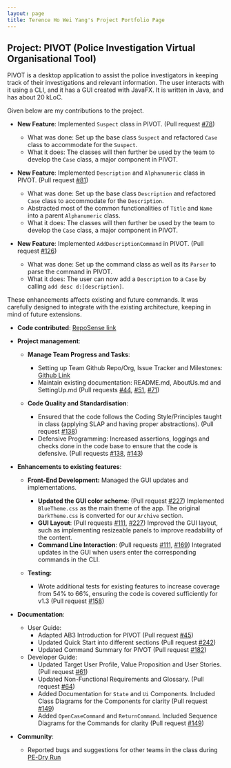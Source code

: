 ```yaml
---
layout: page
title: Terence Ho Wei Yang's Project Portfolio Page
---
```


<div style="page-break-after: always;">

## Project: PIVOT (Police Investigation Virtual Organisational Tool)

PIVOT is a desktop application to assist the police investigators in keeping track of their investigations and relevant information. The user interacts with it using a CLI, and it has a GUI created with JavaFX. It is written in Java, and has about 20 kLoC.

Given below are my contributions to the project.  

* **New Feature**: Implemented `Suspect` class in PIVOT. (Pull request [\#78](https://github.com/AY2021S1-CS2103-F09-2/tp/pull/78))
  * What was done: Set up the base class `Suspect` and refactored `Case` class to accommodate for the `Suspect`.
  * What it does: The classes will then further be used by the team to develop the `Case` class, a major component in PIVOT.

* **New Feature**: Implemented `Description` and `Alphanumeric` class in PIVOT. (Pull request [\#81](https://github.com/AY2021S1-CS2103-F09-2/tp/pull/81))
  * What was done: Set up the base class `Description` and refactored `Case` class to accommodate for the `Description`.
  * Abstracted most of the common functionalities of `Title` and `Name` into a parent `Alphanumeric` class.
  * What it does: The classes will then further be used by the team to develop the `Case` class, a major component in PIVOT.

* **New Feature**: Implemented `AddDescriptionCommand` in PIVOT. (Pull request [\#126](https://github.com/AY2021S1-CS2103-F09-2/tp/pull/126))
  * What was done: Set up the command class as well as its `Parser` to parse the command in PIVOT.
  * What it does: The user can now add a `Description` to a `Case` by calling `add desc d:[description]`.

These enhancements affects existing and future commands. It was carefully designed to integrate with the existing architecture, keeping in mind of future extensions.  

* **Code contributed**: [RepoSense link](https://nus-cs2103-ay2021s1.github.io/tp-dashboard/#breakdown=true&search=&sort=groupTitle&sortWithin=title&since=2020-08-14&timeframe=commit&mergegroup=&groupSelect=groupByRepos&checkedFileTypes=docs~functional-code~test-code~other&tabOpen=true&tabType=authorship&tabAuthor=Vielheim&tabRepo=AY2021S1-CS2103-F09-2%2Ftp%5Bmaster%5D&authorshipIsMergeGroup=false&authorshipFileTypes=docs~functional-code~test-code)  
</div>

* **Project management**:
  * **Manage Team Progress and Tasks**:
    * Setting up Team Github Repo/Org, Issue Tracker and Milestones: [Github Link](https://github.com/AY2021S1-CS2103-F09-2/tp)
    * Maintain existing documentation: README.md, AboutUs.md and SettingUp.md (Pull requests [\#44](https://github.com/AY2021S1-CS2103-F09-2/tp/pull/44), [\#51](https://github.com/AY2021S1-CS2103-F09-2/tp/pull/51), [\#71](https://github.com/AY2021S1-CS2103-F09-2/tp/pull/71))
    
  * **Code Quality and Standardisation**:
    * Ensured that the code follows the Coding Style/Principles taught in class (applying SLAP and having proper abstractions). (Pull request [\#138](https://github.com/AY2021S1-CS2103-F09-2/tp/pull/138))
    * Defensive Programming: Increased assertions, loggings and checks done in the code base to ensure that the code is defensive. (Pull requests [\#138](https://github.com/AY2021S1-CS2103-F09-2/tp/pull/138), [\#143](https://github.com/AY2021S1-CS2103-F09-2/tp/pull/143))  

* **Enhancements to existing features**:
  * **Front-End Development:** Managed the GUI updates and implementations.
    * **Updated the GUI color scheme**: (Pull request [\#227](https://github.com/AY2021S1-CS2103-F09-2/tp/pull/227)) Implemented `BlueTheme.css` as the main theme of the app. The original `DarkTheme.css` is converted for our `Archive` section.
    * **GUI Layout**: (Pull requests [\#111](https://github.com/AY2021S1-CS2103-F09-2/tp/pull/111), [\#227](https://github.com/AY2021S1-CS2103-F09-2/tp/pull/227)) Improved the GUI layout, such as implementing resizeable panels to improve readability of the content.
    * **Command Line Interaction**: (Pull requests [\#111](https://github.com/AY2021S1-CS2103-F09-2/tp/pull/111), [\#169](https://github.com/AY2021S1-CS2103-F09-2/tp/pull/169)) Integrated updates in the GUI when users enter the corresponding commands in the CLI.
    
  * **Testing:** 
    * Wrote additional tests for existing features to increase coverage from 54% to 66%, ensuring the code is covered sufficiently for v1.3 (Pull request [\#158](https://github.com/AY2021S1-CS2103-F09-2/tp/pull/158))

* **Documentation**:
  * User Guide:
    * Adapted AB3 Introduction for PIVOT (Pull request [\#45](https://github.com/AY2021S1-CS2103-F09-2/tp/pull/45))
    * Updated Quick Start into different sections (Pull request [\#242](https://github.com/AY2021S1-CS2103-F09-2/tp/pull/242))
    * Updated Command Summary for PIVOT (Pull request [\#182](https://github.com/AY2021S1-CS2103-F09-2/tp/pull/182))
  * Developer Guide:
    * Updated Target User Profile, Value Proposition and User Stories. (Pull request [\#61](https://github.com/AY2021S1-CS2103-F09-2/tp/pull/61))
    * Updated Non-Functional Requirements and Glossary. (Pull request [\#64](https://github.com/AY2021S1-CS2103-F09-2/tp/pull/64))
    * Added Documentation for `State` and `Ui` Components. Included Class Diagrams for the Components for clarity (Pull request [\#149](https://github.com/AY2021S1-CS2103-F09-2/tp/pull/149))
    * Added `OpenCaseCommand` and `ReturnCommand`. Included Sequence Diagrams for the Commands for clarity (Pull request [\#149](https://github.com/AY2021S1-CS2103-F09-2/tp/pull/149))  


* **Community**:
  * Reported bugs and suggestions for other teams in the class during [PE-Dry Run](https://github.com/Vielheim/ped/issues)

